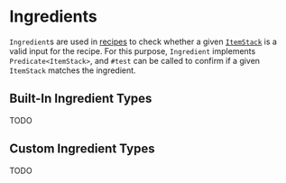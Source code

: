 # Ingredients

`Ingredient`s are used in [recipes] to check whether a given [`ItemStack`][itemstack] is a valid input for the recipe. For this purpose, `Ingredient` implements `Predicate<ItemStack>`, and `#test` can be called to confirm if a given `ItemStack` matches the ingredient.

## Built-In Ingredient Types

TODO

## Custom Ingredient Types

TODO

[itemstack]: ../../../items/index.md#itemstacks
[recipes]: index.md
